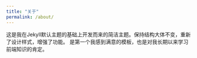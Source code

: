 ```yaml
---
title: "关于"
permalink: /about/
---
```


这是我在Jekyll默认主题的基础上开发而来的简洁主题。保持结构大体不变，重新了设计样式，增强了功能。
是第一个我感到满意的模板，也是对我长期以来学习前端知识的肯定。
